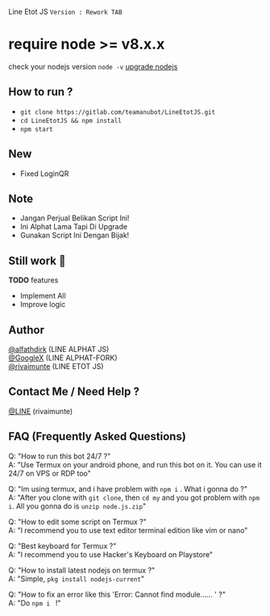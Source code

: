 Line Etot JS
`Version : Rework TAB`

# require node >= v8.x.x
check your nodejs version
`node -v`
[upgrade nodejs](https://google.com/)


How to run ?
------
- `git clone https://gitlab.com/teamanubot/LineEtotJS.git`
- `cd LineEtotJS && npm install`
- `npm start`

New
-------
- Fixed LoginQR

Note
-------
- Jangan Perjual Belikan Script Ini!
- Ini Alphat Lama Tapi Di Upgrade
- Gunakan Script Ini Dengan Bijak!

Still work :construction_worker:
----
**TODO** features
- Implement All 
- Improve logic

Author
------
[@alfathdirk](https://instagram.com/alfathdirk) (LINE ALPHAT JS)<br>
[@GoogleX](https://fb.me/m.rakha.f) (LINE ALPHAT-FORK)<br>
[@rivaimunte](https://instagram.com/rivaimunte02) (LINE ETOT JS)

Contact Me / Need Help ?
------
[@LINE](http://line.me/ti/p/h_xdy2Clas) (rivaimunte)

FAQ (Frequently Asked Questions)
------
Q: "How to run this bot 24/7 ?"<br>
A: "Use Termux on your android phone, and run this bot on it. You can use it 24/7 on VPS or RDP too"<br>

Q: "Im using termux, and i have problem with `npm i` . What i gonna do ?"<br>
A: "After you clone with `git clone`, then `cd my` and you got problem with `npm i`. All you gonna do is `unzip node.js.zip`"<br>

Q: "How to edit some script on Termux ?"<br>
A: "I recommend you to use text editor terminal edition like vim or nano"<br>

Q: "Best keyboard for Termux ?"<br>
A: "I recommend you to use Hacker's Keyboard on Playstore"<br>

Q: "How to install latest nodejs on termux ?"<br>
A: "Simple, `pkg install nodejs-current`"

Q: "How to fix an error like this 'Error: Cannot find module...... ' ?"<br>
A: "Do `npm i ` !"
